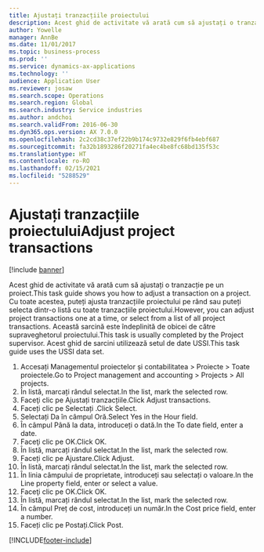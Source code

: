 ```yaml
---
title: Ajustați tranzacțiile proiectului
description: Acest ghid de activitate vă arată cum să ajustați o tranzacție pe un proiect.
author: Yowelle
manager: AnnBe
ms.date: 11/01/2017
ms.topic: business-process
ms.prod: ''
ms.service: dynamics-ax-applications
ms.technology: ''
audience: Application User
ms.reviewer: josaw
ms.search.scope: Operations
ms.search.region: Global
ms.search.industry: Service industries
ms.author: andchoi
ms.search.validFrom: 2016-06-30
ms.dyn365.ops.version: AX 7.0.0
ms.openlocfilehash: 2c2cd38c37ef22b9b174c9732e829f6fb4ebf687
ms.sourcegitcommit: fa32b1893286f20271fa4ec4be8fc68bd135f53c
ms.translationtype: HT
ms.contentlocale: ro-RO
ms.lasthandoff: 02/15/2021
ms.locfileid: "5288529"
---
```

# <a name="adjust-project-transactions"></a><span data-ttu-id="38805-103">Ajustați tranzacțiile proiectului</span><span class="sxs-lookup"><span data-stu-id="38805-103">Adjust project transactions</span></span>

[!include [banner](../../includes/banner.md)]

<span data-ttu-id="38805-104">Acest ghid de activitate vă arată cum să ajustați o tranzacție pe un proiect.</span><span class="sxs-lookup"><span data-stu-id="38805-104">This task guide shows you how to adjust a transaction on a project.</span></span> <span data-ttu-id="38805-105">Cu toate acestea, puteți ajusta tranzacțiile proiectului pe rând sau puteți selecta dintr-o listă cu toate tranzacțiile proiectului.</span><span class="sxs-lookup"><span data-stu-id="38805-105">However, you can adjust project transactions one at a time, or select from a list of all project transactions.</span></span> <span data-ttu-id="38805-106">Această sarcină este îndeplinită de obicei de către supraveghetorul proiectului.</span><span class="sxs-lookup"><span data-stu-id="38805-106">This task is usually completed by the Project supervisor.</span></span> <span data-ttu-id="38805-107">Acest ghid de sarcini utilizează setul de date USSI.</span><span class="sxs-lookup"><span data-stu-id="38805-107">This task guide uses the USSI data set.</span></span>

1. <span data-ttu-id="38805-108">Accesați Managementul proiectelor și contabilitatea > Proiecte > Toate proiectele.</span><span class="sxs-lookup"><span data-stu-id="38805-108">Go to Project management and accounting > Projects > All projects.</span></span> 
2. <span data-ttu-id="38805-109">În listă, marcați rândul selectat.</span><span class="sxs-lookup"><span data-stu-id="38805-109">In the list, mark the selected row.</span></span> 
3. <span data-ttu-id="38805-110">Faceţi clic pe Ajustați tranzacțiile.</span><span class="sxs-lookup"><span data-stu-id="38805-110">Click Adjust transactions.</span></span> 
4. <span data-ttu-id="38805-111">Faceți clic pe Selectați .</span><span class="sxs-lookup"><span data-stu-id="38805-111">Click Select.</span></span> 
5. <span data-ttu-id="38805-112">Selectați Da în câmpul Oră.</span><span class="sxs-lookup"><span data-stu-id="38805-112">Select Yes in the Hour field.</span></span> 
6. <span data-ttu-id="38805-113">În câmpul Până la data, introduceți o dată.</span><span class="sxs-lookup"><span data-stu-id="38805-113">In the To date field, enter a date.</span></span> 
7. <span data-ttu-id="38805-114">Faceţi clic pe OK.</span><span class="sxs-lookup"><span data-stu-id="38805-114">Click OK.</span></span> 
8. <span data-ttu-id="38805-115">În listă, marcați rândul selectat.</span><span class="sxs-lookup"><span data-stu-id="38805-115">In the list, mark the selected row.</span></span> 
9. <span data-ttu-id="38805-116">Faceți clic pe Ajustare.</span><span class="sxs-lookup"><span data-stu-id="38805-116">Click Adjust.</span></span> 
10. <span data-ttu-id="38805-117">În listă, marcați rândul selectat.</span><span class="sxs-lookup"><span data-stu-id="38805-117">In the list, mark the selected row.</span></span> 
11. <span data-ttu-id="38805-118">În linia câmpului de proprietate, introduceți sau selectați o valoare.</span><span class="sxs-lookup"><span data-stu-id="38805-118">In the Line property field, enter or select a value.</span></span> 
12. <span data-ttu-id="38805-119">Faceţi clic pe OK.</span><span class="sxs-lookup"><span data-stu-id="38805-119">Click OK.</span></span> 
13. <span data-ttu-id="38805-120">În listă, marcați rândul selectat.</span><span class="sxs-lookup"><span data-stu-id="38805-120">In the list, mark the selected row.</span></span> 
14. <span data-ttu-id="38805-121">În câmpul Preț de cost, introduceți un număr.</span><span class="sxs-lookup"><span data-stu-id="38805-121">In the Cost price field, enter a number.</span></span> 
15. <span data-ttu-id="38805-122">Faceți clic pe Postați.</span><span class="sxs-lookup"><span data-stu-id="38805-122">Click Post.</span></span> 


[!INCLUDE[footer-include](../../includes/footer-banner.md)]
